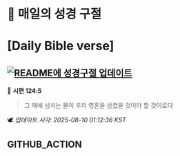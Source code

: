 # 🙏 매일의 성경 구절
# [Daily Bible verse]
## [![README에 성경구절 업데이트](https://github.com/DONGSUKA/first_test/actions/workflows/update-readme-bible.yml/badge.svg)](https://github.com/DONGSUKA/first_test/actions/workflows/update-readme-bible.yml)
<!-- START_BIBLE_VERSE -->
📖 **시편 124:5**
> 그 때에 넘치는 물이 우리 영혼을 삼켰을 것이라 할 것이로다

🕊️ _업데이트 시각: 2025-08-10 01:12:36 KST_
  <!-- END_BIBLE_VERSE -->
## GITHUB_ACTION

